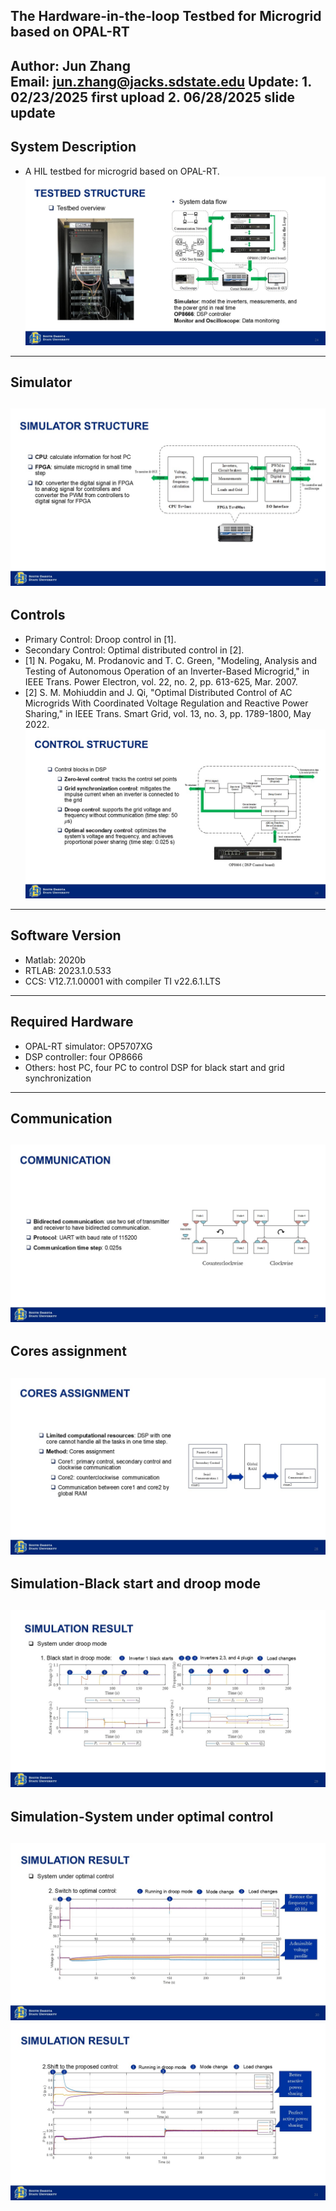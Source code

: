 ## The Hardware-in-the-loop Testbed for Microgrid based on OPAL-RT

**Author:** Jun Zhang  
**Email:** jun.zhang@jacks.sdstate.edu
**Update:** 1. 02/23/2025 first upload 2. 06/28/2025 slide update
---

## System Description
<!-- **See [HILSystem.pdf](https://github.com/JunZhang111/HIL_Microgrid_OPAL-RT/blob/main/HILSystem.pdf) for more details.** -->
- A HIL testbed for microgrid based on OPAL-RT.  
![System Overview](Slide24.JPG)
---

## Simulator
![Simulator](Slide25.JPG)
---

## Controls
- Primary Control: Droop control in [1].
- Secondary Control: Optimal distributed control in [2].
- [1] N. Pogaku, M. Prodanovic and T. C. Green, "Modeling, Analysis and Testing of Autonomous Operation of an Inverter-Based Microgrid," in IEEE Trans. Power Electron, vol. 22, no. 2, pp. 613-625, Mar. 2007.
- [2] S. M. Mohiuddin and J. Qi, "Optimal Distributed Control of AC Microgrids With Coordinated Voltage Regulation and Reactive Power Sharing," in IEEE Trans. Smart Grid, vol. 13, no. 3, pp. 1789-1800, May 2022.
![Control](Slide26.JPG)
---

## Software Version
- Matlab: 2020b
- RTLAB: 2023.1.0.533
- CCS: V12.7.1.00001 with compiler TI v22.6.1.LTS
---

## Required Hardware
- OPAL-RT simulator: OP5707XG
- DSP controller: four OP8666
- Others: host PC, four PC to control DSP for black start and grid synchronization
---

## Communication
![Communication](Slide27.JPG)
---

## Cores assignment
![Communication](Slide28.JPG)
---

## Simulation-Black start and droop mode
![Black start and droop mode](Slide29.JPG)
---

## Simulation-System under optimal control
![System under optimal control1](Slide30.JPG)
![System under optimal control1](Slide31.JPG)
---